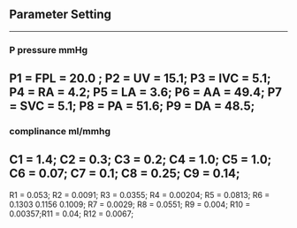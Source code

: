 ## Parameter Setting
---
### P pressure mmHg
P1 = FPL = 20.0 ; 
P2 = UV = 15.1;
P3 = IVC = 5.1;
P4 = RA = 4.2;
P5 = LA = 3.6;
P6 = AA = 49.4;
P7 = SVC = 5.1;
P8 = PA = 51.6;
P9 = DA = 48.5;
---
### complinance ml/mmhg
C1 = 1.4;
C2 = 0.3;
C3 = 0.2;
C4 = 1.0;
C5 = 1.0;
C6 = 0.07;
C7 = 0.1;
C8 = 0.25;
C9 = 0.14;
---

R1 = 0.053;
R2 = 0.0091;
R3 = 0.0355;
R4 = 0.00204;
R5 = 0.0813;
R6 = 0.1303 0.1156 0.1009;
R7 = 0.0029;
R8 = 0.0551;
R9 = 0.004;
R10 = 0.00357;R11 = 0.04;
R12 = 0.0067;
